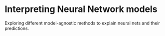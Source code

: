 # Interpreting Neural Network models
Exploring different model-agnostic methods to explain neural nets and their predictions.
